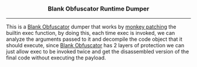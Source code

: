 ### <p align= "center">Blank Obfuscator Runtime Dumper</p>

------

This is a <a href="https://github.com/Blank-c/BlankOBF">Blank Obfuscator</a> dumper that works by <a href="https://www.geeksforgeeks.org/monkey-patching-in-python-dynamic-behavior">monkey patching</a> the builtin exec function, by doing this, 
each time exec is invoked, we can analyze the arguments passed to it and decompile the code object that
it should execute, since <a href="https://github.com/Blank-c/BlankOBF">Blank Obfuscator</a> has 2 layers of protection we can just allow exec to be invoked
twice and get the disassembled version of the final code without executing the payload.
